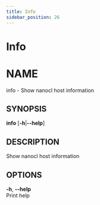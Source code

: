```yaml
---
title: Info
sidebar_position: 26
---
```


# Info

# NAME

info - Show nanocl host information

## SYNOPSIS

**info** \[**-h**\|**--help**\]

## DESCRIPTION

Show nanocl host information

## OPTIONS

**-h**, **--help**  
Print help
